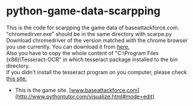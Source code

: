 # python-game-data-scarpping
This is the code for scarpping the game data of baseattackforce.com.\
"chromedirver.exe" should be in the same directory with scarpe.py\
Download chromedriver of the version matched with the chrome browser you use currently.
You can download it from [here.](https://chromedriver.chromium.org/downloads)\
Also you have to copy the whole content of "C:\Program Files (x86)\Tesseract-OCR" in which tesseract package installed to the bin directory.\
If you didn't install the tesseract program on you computer, please check [this site.](https://www.softpedia.com/get/Programming/Other-Programming-Files/Tesseract-OCR.shtml)
* This is the game site. [www.baseattackforce.com](http://www.pythontutor.com/visualize.html#mode=edit)

